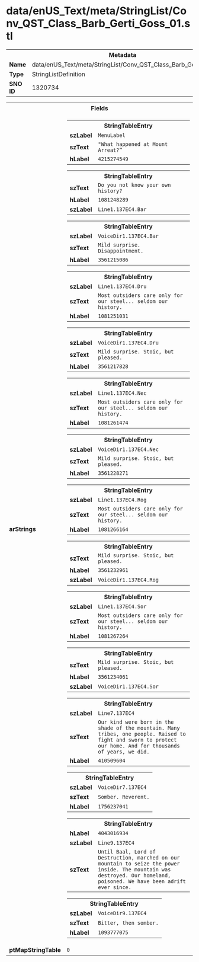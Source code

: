 <h1>data/enUS_Text/meta/StringList/Conv_QST_Class_Barb_Gerti_Goss_01.stl</h1><table><tr><th colspan="100%">Metadata</th></tr><tr><td><b>Name</b></td><td>data/enUS_Text/meta/StringList/Conv_QST_Class_Barb_Gerti_Goss_01.stl</td></tr><tr><td><b>Type</b></td><td>StringListDefinition</td></tr><tr><td><b>SNO ID</b></td><td>1320734</td></tr></table>

<table><tr><th colspan="100%">Fields</th></tr><tr><td><b>arStrings</b></td><td><table><tr><th colspan="100%">StringTableEntry</th></tr><tr><td><b>szLabel</b></td><td><code>MenuLabel</code></td></tr><tr><td><b>szText</b></td><td><code>"What happened at Mount Arreat?”</code></td></tr><tr><td><b>hLabel</b></td><td><code>4215274549</code></td></tr></table>


<table><tr><th colspan="100%">StringTableEntry</th></tr><tr><td><b>szText</b></td><td><code>Do you not know your own history?</code></td></tr><tr><td><b>hLabel</b></td><td><code>1081248289</code></td></tr><tr><td><b>szLabel</b></td><td><code>Line1.137EC4.Bar</code></td></tr></table>


<table><tr><th colspan="100%">StringTableEntry</th></tr><tr><td><b>szLabel</b></td><td><code>VoiceDir1.137EC4.Bar</code></td></tr><tr><td><b>szText</b></td><td><code>Mild surprise. Disappointment.</code></td></tr><tr><td><b>hLabel</b></td><td><code>3561215086</code></td></tr></table>


<table><tr><th colspan="100%">StringTableEntry</th></tr><tr><td><b>szLabel</b></td><td><code>Line1.137EC4.Dru</code></td></tr><tr><td><b>szText</b></td><td><code>Most outsiders care only for our steel... seldom our history.</code></td></tr><tr><td><b>hLabel</b></td><td><code>1081251031</code></td></tr></table>


<table><tr><th colspan="100%">StringTableEntry</th></tr><tr><td><b>szLabel</b></td><td><code>VoiceDir1.137EC4.Dru</code></td></tr><tr><td><b>szText</b></td><td><code>Mild surprise. Stoic, but pleased.</code></td></tr><tr><td><b>hLabel</b></td><td><code>3561217828</code></td></tr></table>


<table><tr><th colspan="100%">StringTableEntry</th></tr><tr><td><b>szLabel</b></td><td><code>Line1.137EC4.Nec</code></td></tr><tr><td><b>szText</b></td><td><code>Most outsiders care only for our steel... seldom our history.</code></td></tr><tr><td><b>hLabel</b></td><td><code>1081261474</code></td></tr></table>


<table><tr><th colspan="100%">StringTableEntry</th></tr><tr><td><b>szLabel</b></td><td><code>VoiceDir1.137EC4.Nec</code></td></tr><tr><td><b>szText</b></td><td><code>Mild surprise. Stoic, but pleased.</code></td></tr><tr><td><b>hLabel</b></td><td><code>3561228271</code></td></tr></table>


<table><tr><th colspan="100%">StringTableEntry</th></tr><tr><td><b>szLabel</b></td><td><code>Line1.137EC4.Rog</code></td></tr><tr><td><b>szText</b></td><td><code>Most outsiders care only for our steel... seldom our history.</code></td></tr><tr><td><b>hLabel</b></td><td><code>1081266164</code></td></tr></table>


<table><tr><th colspan="100%">StringTableEntry</th></tr><tr><td><b>szText</b></td><td><code>Mild surprise. Stoic, but pleased.</code></td></tr><tr><td><b>hLabel</b></td><td><code>3561232961</code></td></tr><tr><td><b>szLabel</b></td><td><code>VoiceDir1.137EC4.Rog</code></td></tr></table>


<table><tr><th colspan="100%">StringTableEntry</th></tr><tr><td><b>szLabel</b></td><td><code>Line1.137EC4.Sor</code></td></tr><tr><td><b>szText</b></td><td><code>Most outsiders care only for our steel... seldom our history.</code></td></tr><tr><td><b>hLabel</b></td><td><code>1081267264</code></td></tr></table>


<table><tr><th colspan="100%">StringTableEntry</th></tr><tr><td><b>szText</b></td><td><code>Mild surprise. Stoic, but pleased.</code></td></tr><tr><td><b>hLabel</b></td><td><code>3561234061</code></td></tr><tr><td><b>szLabel</b></td><td><code>VoiceDir1.137EC4.Sor</code></td></tr></table>


<table><tr><th colspan="100%">StringTableEntry</th></tr><tr><td><b>szLabel</b></td><td><code>Line7.137EC4</code></td></tr><tr><td><b>szText</b></td><td><code>Our kind were born in the shade of the mountain. Many tribes, one people. Raised to fight and sworn to protect our home. And for thousands of years, we did.</code></td></tr><tr><td><b>hLabel</b></td><td><code>410509604</code></td></tr></table>


<table><tr><th colspan="100%">StringTableEntry</th></tr><tr><td><b>szLabel</b></td><td><code>VoiceDir7.137EC4</code></td></tr><tr><td><b>szText</b></td><td><code>Somber. Reverent.</code></td></tr><tr><td><b>hLabel</b></td><td><code>1756237041</code></td></tr></table>


<table><tr><th colspan="100%">StringTableEntry</th></tr><tr><td><b>hLabel</b></td><td><code>4043016934</code></td></tr><tr><td><b>szLabel</b></td><td><code>Line9.137EC4</code></td></tr><tr><td><b>szText</b></td><td><code>Until Baal, Lord of Destruction, marched on our mountain to seize the power inside. The mountain was destroyed. Our homeland, poisoned. We have been adrift ever since.</code></td></tr></table>


<table><tr><th colspan="100%">StringTableEntry</th></tr><tr><td><b>szLabel</b></td><td><code>VoiceDir9.137EC4</code></td></tr><tr><td><b>szText</b></td><td><code>Bitter, then somber.</code></td></tr><tr><td><b>hLabel</b></td><td><code>1093777075</code></td></tr></table>


</td></tr><tr><td><b>ptMapStringTable</b></td><td><code>0</code></td></tr></table>

